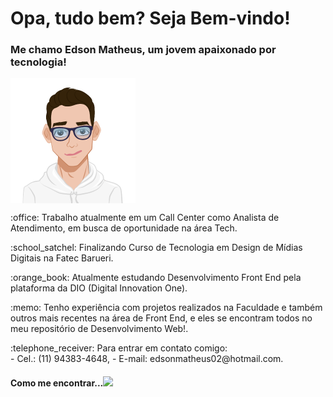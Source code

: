 <!--
**Edsano/Edsano** is a ✨ _special_ ✨ repository because its `README.md` (this file) appears on your GitHub profile.

Here are some ideas to get you started:

- 🔭 I’m currently working on ...
- 🌱 I’m currently learning ...
- 👯 I’m looking to collaborate on ...
- 🤔 I’m looking for help with ...
- 💬 Ask me about ...
- 📫 How to reach me: ...
- 😄 Pronouns: ...
- ⚡ Fun fact: ...
-->

# Opa, tudo bem? Seja Bem-vindo! 
### Me chamo Edson Matheus, um jovem apaixonado por tecnologia!      

<img src="img/meu_avatar.png" height=200px weight=200px align="center">

<br>
<p>:office: Trabalho atualmente em um Call Center como Analista de Atendimento, em busca de oportunidade na área Tech.</p>
<p>:school_satchel: Finalizando Curso de Tecnologia em Design de Mídias Digitais na Fatec Barueri.</p>
<p>:orange_book: Atualmente estudando Desenvolvimento Front End pela plataforma da DIO (Digital Innovation One).</p>
<p>:memo: Tenho experiência com projetos realizados na Faculdade e também outros mais recentes na área de Front End, e eles se encontram todos no meu repositório de Desenvolvimento Web!.</p>
<p>:telephone_receiver: Para entrar em contato comigo:<br>
- Cel.: (11) 94383-4648, 
- E-mail: edsonmatheus02@hotmail.com.</p>

#### Como me encontrar...<img src="https://cdn.jsdelivr.net/gh/devicons/devicon/icons/linkedin/linkedin-original.svg" href="https://www.linkedin.com/in/edson-matheus-b5a0171ba/" height=100px weight=100px/>
          
 
